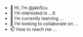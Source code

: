 - 👋 Hi, I’m @jaki5cu
- 👀 I’m interested in ...tt
- 🌱 I’m currently learning ...
- 💞️ I’m looking to collaborate on ...
- 📫 How to reach me ...

<!---
jaki5cu/jaki5cu is a ✨ special ✨ repository because its `README.md` (this file) appears on your GitHub profile.
You can click the Preview link to take a look at your changes.
--->

